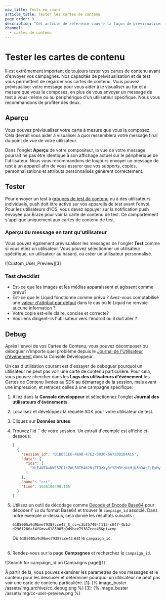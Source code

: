 ```yaml
---
nav_title: Tests en cours
article_title: Tester les cartes de contenu
page_order: 3
description: "Cet article de référence couvre la façon de prévisualiser et de tester les Cartes de Contenu, ainsi que certaines meilleures pratiques."
channel:
  - cartes de contenu
---
```


# Tester les cartes de contenu

Il est extrêmement important de toujours tester vos cartes de contenu avant d'envoyer vos campagnes. Nos capacités de prévisualisation et de test vous permettent de regarder vos cartes de contenu. Vous pouvez prévisualiser votre message pour vous aider à le visualiser au fur et à mesure que vous le composez, en plus de vous envoyer un message de test à vous-même ou au périphérique d'un utilisateur spécifique. Nous vous recommandons de profiter des deux.

## Aperçu

Vous pouvez prévisualiser votre carte à mesure que vous la composez. Cela devrait vous aider à visualiser à quoi ressemblera votre message final du point de vue de votre utilisateur.

Dans l'onglet __Aperçu__ de votre compositeur, la vue de votre message pourrait ne pas être identique à son affichage actuel sur le périphérique de l'utilisateur. Nous vous recommandons de toujours envoyer un message de test à un appareil afin de vous assurer que vos supports, copies, personnalisations et attributs personnalisés génèrent correctement.

## Tester

Pour envoyer un test à [groupes de test de contenu]({{site.baseurl}}/user_guide/administrative/app_settings/developer_console/internal_groups_tab/#content-test-groups) ou à des utilisateurs individuels, push doit être activé sur vos appareils de test avant l'envoi. Pour les utilisateurs d'iOS, vous devez appuyer sur la notification push envoyée par Braze pour voir la carte de contenu de test. Ce comportement s'applique uniquement aux cartes de contenu de test.

### Aperçu du message en tant qu'utilisateur

Vous pouvez également prévisualiser les messages de l'onglet **Test** comme si vous étiez un utilisateur. Vous pouvez sélectionner un utilisateur spécifique, un utilisateur au hasard, ou créer un utilisateur personnalisé.

!\[Custom_User_Preview\]\[3\]

### Test checklist

- Est-ce que les images et les médias apparaissent et agissent comme prévu?
- Est-ce que le Liquid fonctionne comme prévu ? Avez-vous comptabilisé une [valeur d'attribut par défaut]({{site.baseurl}}/user_guide/personalization_and_dynamic_content/liquid/conditional_logic/#accounting-for-null-attribute-values) dans le cas où le Liquid ne renvoie aucune information ?
- Votre copie est-elle claire, concise et correcte?
- Vos liens dirigent-ils l'utilisateur vers l'endroit où il doit aller ?

## Debug

Après l'envoi de vos Cartes de Contenu, vous pouvez décomposer ou déboguer n'importe quel problème depuis le [Journal de l'Utilisateur d'événement]({{site.baseurl}}/user_guide/administrative/app_settings/developer_console/event_user_log_tab/) dans la Console Développeur.

Un cas d'utilisation courant est d'essayer de déboguer pourquoi un utilisateur ne peut pas voir une carte de contenu particulière. Pour cela, vous pouvez chercher dans les **Logs des utilisateurs d'événement** les Cartes de Contenu livrées au SDK au démarrage de la session, mais avant une impression, et retracez celles à une campagne spécifique:

1. Allez dans la **Console développeur** et sélectionnez l'onglet **Journal des utilisateurs d'événements**.
2. Localisez et développez la requête SDK pour votre utilisateur de test.
3. Cliquez sur **Données brutes**.
4. Trouvez l'id `` de votre session. Un extrait d'exemple est affiché ci-dessous:

    ```json
    [
      {
        "session_id": "D1B051E6-469B-47E2-B830-5A728D1D4AC5",
        "data": {
          "ids": [
            "NjE4NTAwNWE5ZDliZWU3OTM4N2NjZTQzXyRfY2M9YzNiMjU3NDAtZjExMy1jMDQ3LTRiMWQtZDI5NmYyODBhZjRmJm12PTYxODUwMDViOWQ5YmVlNzkzODdjY2U0NSZwaT1jbXA="
          ]
        },
        "name": "cci",
        "time": 1636106490.155
      }
    ]
    ```

5. Utilisez un outil de décodage comme [Decode et Encode Base64](https://www.base64decode.org/) pour décoder l' `id` du format Base64 et trouver le `campaign_id` associé. Dans notre exemple ci-dessus, cela donne les résultats suivants :

    ```
    6185005a9d9bee79387cce43_$_cc=c3b25740-f113-c047-4b1d-d296f280af4f&mv=6185005b9d9bee79387cce45&pi=cmp
    ```

    Où `6185005a9d9bee79387cce43` est le `campaign_id`.<br><br>

6. Rendez-vous sur la page **Campagnes** et recherchez le `campaign_id`.

!\[Search for campaign_id on Campaigns page\]\[1\]

À partir de là, vous pouvez examiner les paramètres de vos messages et le contenu pour les dessuser et déterminer pourquoi un utilisateur ne peut pas voir une carte de contenu particulière.
[1]: {% image_buster /assets/img_archive/cc_debug.png %} [3]: {% image_buster /assets/img/cc-user-preview.png %}
